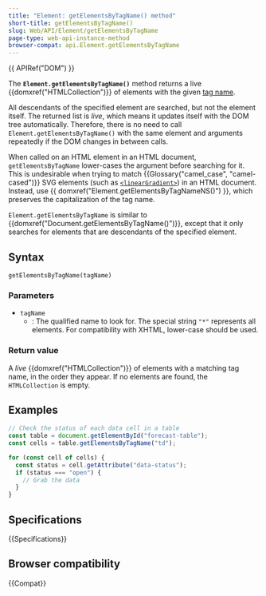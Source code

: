 ```yaml
---
title: "Element: getElementsByTagName() method"
short-title: getElementsByTagName()
slug: Web/API/Element/getElementsByTagName
page-type: web-api-instance-method
browser-compat: api.Element.getElementsByTagName
---
```


{{ APIRef("DOM") }}

The
**`Element.getElementsByTagName()`** method returns a live
{{domxref("HTMLCollection")}} of elements with the given [tag name](/en-US/docs/Web/API/Element/tagName).

All descendants of the
specified element are searched, but not the element itself. The returned list is
_live_, which means it updates itself with the DOM tree automatically.
Therefore, there is no need to call `Element.getElementsByTagName()` with
the same element and arguments repeatedly if the DOM changes in between calls.

When called on an HTML element in an HTML document, `getElementsByTagName`
lower-cases the argument before searching for it. This is undesirable when trying to
match {{Glossary("camel_case", "camel-cased")}} SVG elements (such as
[`<linearGradient>`](/en-US/docs/Web/SVG/Element/linearGradient))
in an HTML document. Instead, use {{ domxref("Element.getElementsByTagNameNS()") }},
which preserves the capitalization of the tag name.

`Element.getElementsByTagName` is similar to
{{domxref("Document.getElementsByTagName()")}}, except that it only searches for
elements that are descendants of the specified element.

## Syntax

```js-nolint
getElementsByTagName(tagName)
```

### Parameters

- `tagName`
  - : The qualified name to look for. The special string
    `"*"` represents all elements. For compatibility with XHTML, lower-case
    should be used.

### Return value

A _live_ {{domxref("HTMLCollection")}} of elements with a matching tag name, in the order they appear. If no elements are found, the `HTMLCollection` is empty.

## Examples

```js
// Check the status of each data cell in a table
const table = document.getElementById("forecast-table");
const cells = table.getElementsByTagName("td");

for (const cell of cells) {
  const status = cell.getAttribute("data-status");
  if (status === "open") {
    // Grab the data
  }
}
```

## Specifications

{{Specifications}}

## Browser compatibility

{{Compat}}
